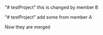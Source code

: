 
"# testProject"  this is changed by member B

"# testProject"   add some from member A

Now they are merged

